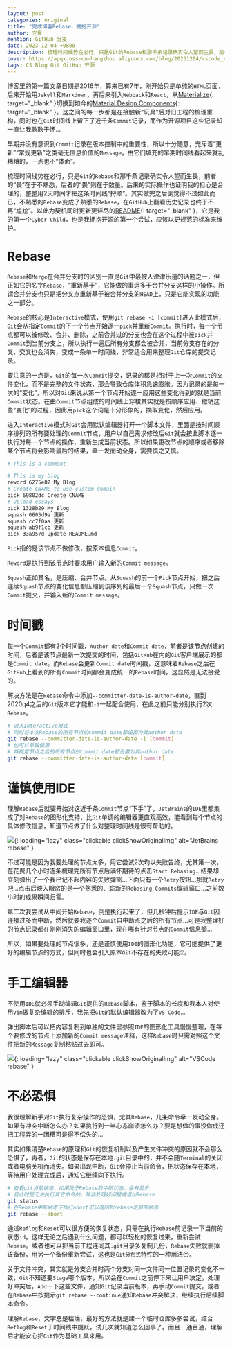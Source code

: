 ```yaml
---
layout: post
categories: original
title: "完成博客Rebase，拥抱开源"
author: 立泉
mention: GitHub 分支
date: 2023-12-04 +0800
description: 梳理时间线势在必行，只是Git的Rebase和那千条记录确实令人望而生畏，前者的“畏”在于不熟悉，后者的“畏”则在于数量。后来的实际操作也证明我的担心是合理的，整整用2天时间才把这条时间线“捋顺”...
cover: https://apqx.oss-cn-hangzhou.aliyuncs.com/blog/20231204/vscode_rebase_thumb.jpg
tags: CS Blog Git GitHub 开源
---
```


博客里的第一篇文章日期是2016年，算来已有7年，刚开始只是单纯的`HTML`页面，后来开始用`Jekyll`和`Markdown`，再后来引入`Webpack`和`React`，从[Materialize](https://materializecss.com){: target="_blank" }切换到如今的[Material Design Components](https://github.com/material-components/material-components-web){: target="_blank" }。这之间的每一步都是在接触新“玩具”后对旧工程的梳理重构，同时也在`Git`时间线上留下了近千条`Commit`记录，而作为开源项目这些记录却一直让我耿耿于怀...

早期并没有意识到`Commit`记录在版本控制中的重要性，所以十分随意，充斥着“更新”“常规更新”之类毫无信息价值的`Message`，由它们填充的早期时间线看起来就乱糟糟的，一点也不“体面”。

梳理时间线势在必行，只是`Git`的`Rebase`和那千条记录确实令人望而生畏，前者的“畏”在于不熟悉，后者的“畏”则在于数量。后来的实际操作也证明我的担心是合理的，整整用2天时间才把这条时间线“捋顺”。其实做完之后倒觉得不过如此而已，不熟悉的`Rebase`变成了熟悉的`Rebase`，在`GitHub`上翻看历史记录也终于不再“尴尬”。以此为契机同时更新更详尽的[README](https://github.com/apqx/apqx.github.io){: target="_blank" }，它是我的第一个`Cyber Child`，也是我拥抱开源的第一个尝试，应该以更规范的标准来维护。

# Rebase

`Rebase`和`Merge`在合并分支时的区别一直是`Git`中最被人津津乐道的话题之一，但正如它的名字`Rebase`，“重新基于”，它能做的事远多于合并分支这样的小操作。所谓合并分支也只是把分叉点重新基于被合并分支的`HEAD`上，只是它能实现的功能之一部分。

`Rebase`的核心是`Interactive`模式，使用`git rebase -i [commit]`进入此模式后，`Git`会从指定`Commit`的下一个节点开始逐一`pick`并重新`Commit`。执行时，每一个节点都可以被修改、合并、删除，之前合并过的分支也会在这个过程中被`pick`并`Commit`到当前分支上，所以执行一遍后所有分支都会被合并，当前分支存在的分叉、交叉也会消失，变成一条单一时间线，非常适合用来整理`Git`仓库的提交记录。

要注意的一点是，`Git`的每一次`Commit`提交，记录的都是相对于上一次`Commit`的文件变化，而不是完整的文件状态，那会导致仓库体积急速膨胀。因为记录的是每一次的“变化”，所以对`Git`来说从第一个节点开始逐一应用这些变化得到的就是当前`Commit`状态。在由`Commit`节点组成的时间线上穿梭其实就是按顺序应用、撤销这些“变化”的过程，因此用`pick`这个词是十分形象的，摘取变化，然后应用。

进入`Interactive`模式时`Git`会用默认编辑器打开一个脚本文件，里面是按时间顺序排列的所有要处理的`Commit`节点，用户以自己需求修改后`Git`就会按此脚本逐一执行对每一个节点的操作，重新生成当前状态。所以如果更改节点的顺序或者移除某个节点将会影响最后的结果，牵一发而动全身，需要慎之又慎。

```sh
# This is a comment

# This is my blog
reword 6275e82 My Blog
# Create CNAME to use custom domain
pick 69802dc Create CNAME
# Upload essays
pick 1328b29 My Blog
squash 0603d9a 更新
squash cc7f0aa 更新
squash ab9f1cb 更新
pick 33a957d Update README.md
```

`Pick`指的是该节点不做修改，按原本信息`Commit`。

`Reword`是执行到该节点时要求用户输入新的`Commit message`。

`Squash`正如其名，是压缩、合并节点。从`Squash`的前一个`Pick`节点开始，把之后连续`Squash`节点的变化信息都压缩到该序列的最后一个`Squash`节点，只做一次`Commit`提交，并输入新的`Commit message`。

# 时间戳

每一个`Commit`都有2个时间戳，`Author date`和`Commit date`，前者是该节点创建的时间，后者是该节点最新一次提交的时间，包括`GitHub`在内的`Git`客户端展示的都是`Commit date`。而`Rebase`会更新`Commit date`时间戳，这意味着`Rebase`之后在`GitHub`上看到的所有`Commit`时间都会变成统一的`Rebase`时间，这显然是无法接受的。

解决方法是在`Rebase`命令中添加`--committer-date-is-author-date`，直到2020q4之后的`Git`版本它才能和`-i`一起配合使用，在此之前只能分别执行2次`Rebase`。

```sh
# 进入Interactive模式
# 同时将本次Rebase的所有节点的commit date都设置为其author date
git rebase --committer-date-is-author-date -i [commit]
# 也可以单独使用
# 将指定节点之后的所有节点的commit date都设置为其author date
git rebase --committer-date-is-author-date [commit]
```

# 谨慎使用IDE

理解`Rebase`后就要开始对这近千条`Commit`节点“下手”了，`JetBrains`的`IDE`里都集成了对`Rebase`的图形化支持，比`Git`单调的编辑器更直观高效，能看到每个节点的具体修改信息，知道节点做了什么对整理时间线是很有帮助的。

![](https://apqx.oss-cn-hangzhou.aliyuncs.com/blog/20231204/idea_rebase_thumb.jpg){: loading="lazy" class="clickable clickShowOriginalImg" alt="JetBrains rebase" }

不过可能是因为我要处理的节点太多，用它尝试2次均以失败告终，尤其第一次，在花费几个小时逐条梳理完所有节点后满怀期待的点击`Start Rebasing`...结果却立刻弹出了一个我已记不起内容的失败弹窗...下面只有一个`Retry`按钮...那就`Retry`吧...点击后映入眼帘的是一个熟悉的、崭新的`Rebasing Commits`编辑窗口...之前数小时的成果瞬间归零。

第二次我尝试从中间开始`Rebase`，倒是执行起来了，但几秒钟后提示`IDE`与`Git`因连接过多而中断，然后就要我逐个`Commit`自中断点之后的所有节点...可是我整理好的节点记录都在刚刚消失的编辑窗口里，现在哪有针对节点的`Commit`信息额...

所以，如果要处理的节点很多，还是谨慎使用`IDE`的图形化功能，它可能提供了更好的编辑节点的方式，但同时也会引入原本`Git`不存在的失败可能🙄。

# 手工编辑器

不使用`IDE`就必须手动编辑`Git`提供的`Rebase`脚本，鉴于脚本的长度和我本人对使用`Vim`做复杂编辑的排斥，我先把`Git`的默认编辑器改为了`VS Code`...

弹出脚本后可以把内容复制到单独的文件里参照`IDE`的图形化工具慢慢整理，在每个要修改的节点上添加新的`Commit message`注释，这样`Rebase`时只需对照这个文件把新的`Message`复制粘贴过去即可。

![](https://apqx.oss-cn-hangzhou.aliyuncs.com/blog/20231204/vscode_rebase_thumb.jpg){: loading="lazy" class="clickable clickShowOriginalImg" alt="VSCode rebase" }

# 不必恐惧

我很理解新手对`Git`执行复杂操作的恐惧，尤其`Rebase`，几条命令牵一发动全身。如果有冲突中断怎么办？如果执行到一半心态崩溃怎么办？要是想做的事没做成还把工程弄的一团糟可是得不偿失的...

其实如果清楚`Rebase`的原理和`Git`的恢复机制以及产生文件冲突的原因就不会那么恐惧了，再者，`Git`的状态是保存在本地`.git`目录中的，并不会随`Terminal`的关闭或者电脑关机而消失。如果出现中断，`Git`会停止当前命令，把状态保存在本地，等待用户处理完成后，通知它继续向下执行。

```sh
# 查看git当前状态，如果处于Rebase的中断状态，会有显示
# 且此时是无法执行其它命令的，除非处理好问题或退出Rebase
git status
# 在Rebase中断状态下执行abort可以退回到rebase之前的状态
git rebase --abort
```

通过`Reflog`和`Reset`可以很方便的恢复状态，只需在执行`Rebase`前记录一下当前的状态`id`，这样无论之后遇到什么问题，都可以轻松的恢复过来，重新尝试`Rebase`。或者也可以把当前工程连同其`.git`目录多复制几份，`Rebase`失败就删掉该备份，用另一个备份重新尝试，这也是`Git分布式`特性的一种用法😶。

关于文件冲突，其实就是分支合并时两个分支对同一文件同一位置记录的变化不一致，`Git`不知道要`Stage`哪个版本，所以会在`Commit`之前停下来让用户决定。处理好冲突后，`Add`一下这些文件，通知`Git`记录当前版本，再手动`Commit`提交，或者在`Rebase`中按提示`git rebase --continue`通知`Rebase`冲突解决，继续执行后续脚本命令。

理解`Rebase`，文字总是枯燥，最好的方法就是建一个临时仓库多多尝试，结合`Reflog`和`Reset`于时间线中跳跃，试几次就知道怎么回事了。而且一通百通，理解后才能安心把`Git`作为基础工具来用。